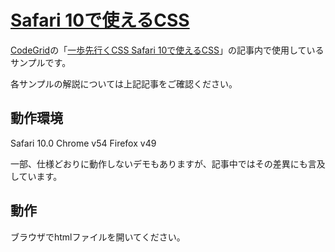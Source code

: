 # [Safari 10で使えるCSS](https://app.codegrid.net/entry/css-in-safari-10)

[CodeGrid](http://www.codegrid.net/)の「[一歩先行くCSS Safari 10で使えるCSS](https://app.codegrid.net/entry/css-in-safari-10)」の記事内で使用しているサンプルです。

各サンプルの解説については上記記事をご確認ください。

## 動作環境

Safari 10.0
Chrome v54
Firefox v49

一部、仕様どおりに動作しないデモもありますが、記事中ではその差異にも言及しています。

## 動作

ブラウザでhtmlファイルを開いてください。
